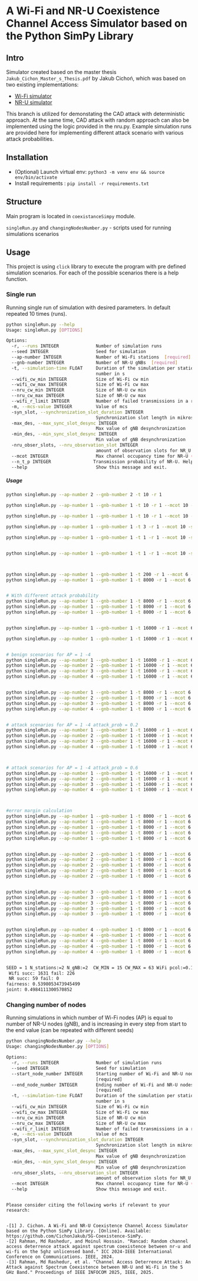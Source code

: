 # A Wi-Fi and NR-U Coexistence Channel Access Simulator based on the Python SimPy Library

## Intro
Simulator created based on the master thesis `Jakub_Cichon_Master_s_Thesis.pdf` by Jakub Cichoń, which was based on two existing implementations:
* [Wi-Fi simulator](https://github.com/ToporPawel/DCF-Simpy)
* [NR-U simulator](https://github.com/marekzajac97/nru-channel-access)

This branch is utilized for demonstating the CAD attack with deterministic approach. At the same time, CAD attack with random approach can also be implemented using the logic provided in the nru.py. Example simulation runs are provided here for implementing different attack scenario with various attack probabilities.

## Installation

- (Optional) Launch virtual env: `python3 -m venv env && source env/bin/activate`
- Install requirements : `pip install -r requirements.txt`

## Structure

Main program is located in `coexistanceSimpy` module.

`singleRun.py` and `changingNodesNumber.py` - scripts used for running simulations scenarios



## Usage

This project is using `click` library to execute the program with pre defined simulation scenarios. For each of the possible scenarios there is a help function.

### Single run
Running single run of simulation with desired parameters. In default repeated 10 times (runs).

```bash
python singleRun.py --help
Usage: singleRun.py [OPTIONS]

Options:
  -r, --runs INTEGER              Number of simulation runs
  --seed INTEGER                  Seed for simulation
  --ap-number INTEGER             Number of Wi-Fi stations  [required]
  --gnb-number INTEGER            Number of NR-U gNBs  [required]
  -t, --simulation-time FLOAT     Duration of the simulation per stations
                                  number in s
  --wifi_cw_min INTEGER           Size of Wi-Fi cw min
  --wifi_cw_max INTEGER           Size of Wi-Fi cw max
  --nru_cw_min INTEGER            Size of NR-U cw min
  --nru_cw_max INTEGER            Size of NR-U cw max
  --wifi_r_limit INTEGER          Number of failed transmissions in a row
  -m, --mcs-value INTEGER         Value of mcs
  -syn_slot, --synchronization_slot_duration INTEGER
                                  Synchronization slot length in mikrosecounds
  -max_des, --max_sync_slot_desync INTEGER
                                  Max value of gNB desynchronization
  -min_des, --min_sync_slot_desync INTEGER
                                  Min value of gNB desynchronization
  -nru_obser_slots, --nru_observation_slot INTEGER
                                  amount of observation slots for NR_U
  --mcot INTEGER                  Max channel occupancy time for NR-U (ms)
  --n_t_p INTEGER                Transmission probability of NR-U. Helps to show the attack probability. attack probability= (100-trasmission probability)/100 (default-100)
  --help                          Show this message and exit.

```
##### Usage
```bash
python singleRun.py --ap-number 2 --gnb-number 2 -t 10 -r 1

python singleRun.py --ap-number 1 --gnb-number 1 -t 10 -r 1 --mcot 10 -syn_slot 500

python singleRun.py --ap-number 1 --gnb-number 1 -t 10 -r 1 --mcot 10 -syn_slot 500 --rogue True

python singleRun.py --ap-number 1 --gnb-number 1 -t 3 -r 1 --mcot 10 -syn_slot 500 --rogue True

python singleRun.py --ap-number 1 --gnb-number 1 -t 1 -r 1 --mcot 10 -syn_slot 500 --rogue True


python singleRun.py --ap-number 1 --gnb-number 1 -t 1 -r 1 --mcot 10 -syn_slot 500 --rogue True -wifi_cw_min 1 -wifi_cw_max 1



python singleRun.py --ap-number 1 --gnb-number 1 -t 200 -r 1 --mcot 6 -syn_slot 500 
python singleRun.py --ap-number 1 --gnb-number 1 -t 8000 -r 1 --mcot 6 -syn_slot 500 


# With different attack probability
python singleRun.py --ap-number 1 --gnb-number 1 -t 8000 -r 1 --mcot 6 -syn_slot 500 -n_t_p 10
python singleRun.py --ap-number 1 --gnb-number 1 -t 8000 -r 1 --mcot 6 -syn_slot 500 -n_t_p 100
python singleRun.py --ap-number 1 --gnb-number 1 -t 8000 -r 1 --mcot 6 -syn_slot 500 -n_t_p 80


python singleRun.py --ap-number 1 --gnb-number 1 -t 16000 -r 1 --mcot 6 -syn_slot 500 -n_t_p 80

python singleRun.py --ap-number 1 --gnb-number 1 -t 16000 -r 1 --mcot 6 -syn_slot 500 -n_t_p 20


# benign scenarios for AP = 1 -4
python singleRun.py --ap-number 1 --gnb-number 1 -t 16000 -r 1 --mcot 6 -syn_slot 500 -n_t_p 100
python singleRun.py --ap-number 2 --gnb-number 1 -t 16000 -r 1 --mcot 6 -syn_slot 500 -n_t_p 100
python singleRun.py --ap-number 3 --gnb-number 1 -t 16000 -r 1 --mcot 6 -syn_slot 500 -n_t_p 100
python singleRun.py --ap-number 4 --gnb-number 1 -t 16000 -r 1 --mcot 6 -syn_slot 500 -n_t_p 100


python singleRun.py --ap-number 1 --gnb-number 1 -t 8000 -r 1 --mcot 6 -syn_slot 500 -n_t_p 100
python singleRun.py --ap-number 2 --gnb-number 1 -t 8000 -r 1 --mcot 6 -syn_slot 500 -n_t_p 100
python singleRun.py --ap-number 3 --gnb-number 1 -t 8000 -r 1 --mcot 6 -syn_slot 500 -n_t_p 100
python singleRun.py --ap-number 4 --gnb-number 1 -t 8000 -r 1 --mcot 6 -syn_slot 500 -n_t_p 100


# attack scenarios for AP = 1 -4 attack_prob = 0.2
python singleRun.py --ap-number 1 --gnb-number 1 -t 16000 -r 1 --mcot 6 -syn_slot 500 -n_t_p 80
python singleRun.py --ap-number 2 --gnb-number 1 -t 16000 -r 1 --mcot 6 -syn_slot 500 -n_t_p 80
python singleRun.py --ap-number 3 --gnb-number 1 -t 16000 -r 1 --mcot 6 -syn_slot 500 -n_t_p 80
python singleRun.py --ap-number 4 --gnb-number 1 -t 16000 -r 1 --mcot 6 -syn_slot 500 -n_t_p 80



# attack scenarios for AP = 1 -4 attack_prob = 0.6
python singleRun.py --ap-number 1 --gnb-number 1 -t 16000 -r 1 --mcot 6 -syn_slot 500 -n_t_p 40
python singleRun.py --ap-number 2 --gnb-number 1 -t 16000 -r 1 --mcot 6 -syn_slot 500 -n_t_p 40
python singleRun.py --ap-number 3 --gnb-number 1 -t 16000 -r 1 --mcot 6 -syn_slot 500 -n_t_p 40
python singleRun.py --ap-number 4 --gnb-number 1 -t 16000 -r 1 --mcot 6 -syn_slot 500 -n_t_p 40



#error margin calculation
python singleRun.py --ap-number 1 --gnb-number 1 -t 8000 -r 1 --mcot 6 -syn_slot 500 -n_t_p 100 -r 10
python singleRun.py --ap-number 1 --gnb-number 1 -t 8000 -r 1 --mcot 6 -syn_slot 500 -n_t_p 80 -r 10
python singleRun.py --ap-number 1 --gnb-number 1 -t 8000 -r 1 --mcot 6 -syn_slot 500 -n_t_p 60 -r 10
python singleRun.py --ap-number 1 --gnb-number 1 -t 8000 -r 1 --mcot 6 -syn_slot 500 -n_t_p 40 -r 10
python singleRun.py --ap-number 1 --gnb-number 1 -t 8000 -r 1 --mcot 6 -syn_slot 500 -n_t_p 20 -r 10


python singleRun.py --ap-number 2 --gnb-number 1 -t 8000 -r 1 --mcot 6 -syn_slot 500 -n_t_p 100 -r 10
python singleRun.py --ap-number 2 --gnb-number 1 -t 8000 -r 1 --mcot 6 -syn_slot 500 -n_t_p 80 -r 10
python singleRun.py --ap-number 2 --gnb-number 1 -t 8000 -r 1 --mcot 6 -syn_slot 500 -n_t_p 60 -r 10
python singleRun.py --ap-number 2 --gnb-number 1 -t 8000 -r 1 --mcot 6 -syn_slot 500 -n_t_p 40 -r 10
python singleRun.py --ap-number 2 --gnb-number 1 -t 8000 -r 1 --mcot 6 -syn_slot 500 -n_t_p 20 -r 10


python singleRun.py --ap-number 3 --gnb-number 1 -t 8000 -r 1 --mcot 6 -syn_slot 500 -n_t_p 100 -r 10
python singleRun.py --ap-number 3 --gnb-number 1 -t 8000 -r 1 --mcot 6 -syn_slot 500 -n_t_p 80 -r 10
python singleRun.py --ap-number 3 --gnb-number 1 -t 8000 -r 1 --mcot 6 -syn_slot 500 -n_t_p 60 -r 10
python singleRun.py --ap-number 3 --gnb-number 1 -t 8000 -r 1 --mcot 6 -syn_slot 500 -n_t_p 40 -r 10
python singleRun.py --ap-number 3 --gnb-number 1 -t 8000 -r 1 --mcot 6 -syn_slot 500 -n_t_p 20 -r 10


python singleRun.py --ap-number 4 --gnb-number 1 -t 8000 -r 1 --mcot 6 -syn_slot 500 -n_t_p 100 -r 10
python singleRun.py --ap-number 4 --gnb-number 1 -t 8000 -r 1 --mcot 6 -syn_slot 500 -n_t_p 80 -r 10
python singleRun.py --ap-number 4 --gnb-number 1 -t 8000 -r 1 --mcot 6 -syn_slot 500 -n_t_p 60 -r 10
python singleRun.py --ap-number 4 --gnb-number 1 -t 8000 -r 1 --mcot 6 -syn_slot 500 -n_t_p 40 -r 10
python singleRun.py --ap-number 4 --gnb-number 1 -t 8000 -r 1 --mcot 6 -syn_slot 500 -n_t_p 20 -r 10


SEED = 1 N_stations:=2 N_gNB:=2  CW_MIN = 15 CW_MAX = 63 WiFi pcol:=0.1217 WiFi cot:=0.8879164 WiFi eff:=0.88074 gNB pcol:=0.0000 gNB cot:=0.0354 gNB eff:=0.0354  all cot:=0.9233164 all eff:=0.91614
 Wifi succ: 1631 fail: 226
 NR succ: 59 fail: 0
fairness: 0.5398053473945499
joint: 0.4984111300570852
```



### Changing number of nodes

Running simulations in which number of Wi-Fi nodes (AP) is equal to number of NR-U nodes (gNB), and is increasing in every step from start to the end value (can be repeated with different seeds)

```bash
python changingNodesNumber.py --help
Usage: changingNodesNumber.py [OPTIONS]

Options:
  -r, --runs INTEGER              Number of simulation runs
  --seed INTEGER                  Seed for simulation
  --start_node_number INTEGER     Starting number of Wi-Fi and NR-U nodes
                                  [required]
  --end_node_number INTEGER       Ending number of Wi-Fi and NR-U nodes
                                  [required]
  -t, --simulation-time FLOAT     Duration of the simulation per stations
                                  number in s
  --wifi_cw_min INTEGER           Size of Wi-Fi cw min
  --wifi_cw_max INTEGER           Size of Wi-Fi cw max
  --nru_cw_min INTEGER            Size of NR-U cw min
  --nru_cw_max INTEGER            Size of NR-U cw max
  --wifi_r_limit INTEGER          Number of failed transmissions in a row
  -m, --mcs-value INTEGER         Value of mcs
  -syn_slot, --synchronization_slot_duration INTEGER
                                  Synchronization slot length in mikrosecounds
  -max_des, --max_sync_slot_desync INTEGER
                                  Max value of gNB desynchronization
  -min_des, --min_sync_slot_desync INTEGER
                                  Min value of gNB desynchronization
  -nru_obser_slots, --nru_observation_slot INTEGER
                                  amount of observation slots for NR_U
  --mcot INTEGER                  Max channel occupancy time for NR-U (ms)
  --help                          Show this message and exit.

```

<!-- ##### Usage
```bash
python changingNodesNumber.py --start_node_number 1 --end_node_number 2 -t 10 -r 1
SEED = 1 N_stations:=1 N_gNB:=1  CW_MIN = 15 CW_MAX = 63 WiFi pcol:=0.0006 WiFi cot:=0.955422 WiFi eff:=0.9477 gNB pcol:=0.0244 gNB cot:=0.024 gNB eff:=0.024  all cot:=0.979422 all eff:=0.9717
 Wifi succ: 1755 fail: 1
 NR succ: 40 fail: 1
fairness: 0.5251039493099016
joint: 0.5142983602410024
SEED = 1 N_stations:=2 N_gNB:=2  CW_MIN = 15 CW_MAX = 63 WiFi pcol:=0.1217 WiFi cot:=0.8879164 WiFi eff:=0.88074 gNB pcol:=0.0000 gNB cot:=0.0354 gNB eff:=0.0354  all cot:=0.9233164 all eff:=0.91614
 Wifi succ: 1631 fail: 226
 NR succ: 59 fail: 0
fairness: 0.5398053473945499
joint: 0.4984111300570852 -->
```

Please consider citing the following works if relevant to your research:


-[1] J. Cichon. A Wi-Fi and NR-U Coexistence Channel Access Simulator based on the Python SimPy Library. [Online]. Available: https://github.com/CichonJakub/5G-Coexistence-SimPy.
-[2] Rahman, Md Rashedur, and Moinul Hossain. "Rancad: Random channel access deterrence attack against spectrum coexistence between nr-u and wi-fi on the 5ghz unlicensed band." ICC 2024-IEEE International Conference on Communications. IEEE, 2024.
-[3] Rahman, Md Rashedur, et al. "Channel Access Deterrence Attack: An Attack against Spectrum Coexistence between NR-U and Wi-Fi in the 5 GHz Band." Proceedings of IEEE INFOCOM 2025, IEEE, 2025.


